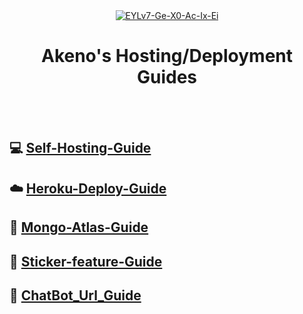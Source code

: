 <div align="center">
<a href="https://ibb.co/V334M4J"><img src="https://i.ibb.co/V334M4J/EYLv7-Ge-X0-Ac-Ix-Ei.jpg" alt="EYLv7-Ge-X0-Ac-Ix-Ei" border="0"></a>

  
  
# Akeno's Hosting/Deployment Guides
  
</div><br/>
<br/>

## 💻 [Self-Hosting-Guide](https://github.com/FantoX001/Akeno-Guides/blob/main/Self-hosting-guide.md)
## ☁️ [Heroku-Deploy-Guide](https://github.com/FantoX001/Akeno-Guides/blob/main/Heroku-Deploy-Guide.md) 
## 💚 [Mongo-Atlas-Guide](https://github.com/FantoX001/Akeno-Guides/blob/main/Mongo-Atlas-guide.md)
## 💫 [Sticker-feature-Guide](https://github.com/FantoX001/Akeno-Guides/blob/main/Sticker-feature-Guide.md)
## 🔰 [ChatBot_Url_Guide](https://github.com/ShinNouzen/Chitoge-Guides/blob/main/Chat_Bot_Url.md)

